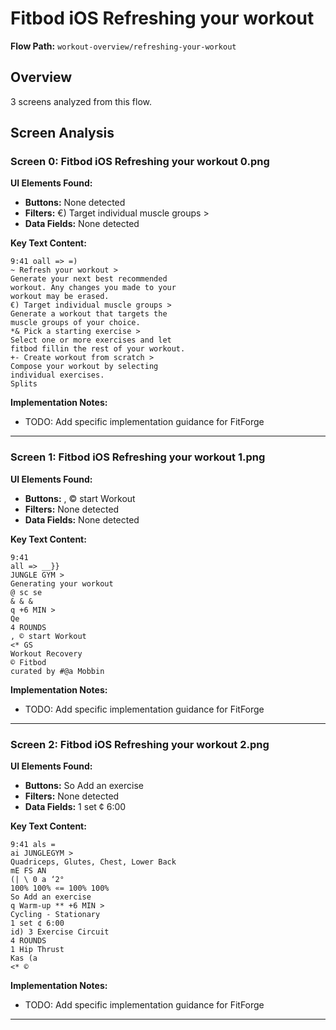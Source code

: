 # Fitbod iOS Refreshing your workout

**Flow Path:** `workout-overview/refreshing-your-workout`

## Overview
3 screens analyzed from this flow.

## Screen Analysis

### Screen 0: Fitbod iOS Refreshing your workout 0.png

**UI Elements Found:**
- **Buttons:** None detected
- **Filters:** €) Target individual muscle groups >  
- **Data Fields:** None detected

**Key Text Content:**
```
9:41 oall => =)
~ Refresh your workout >
Generate your next best recommended
workout. Any changes you made to your
workout may be erased.
€) Target individual muscle groups >
Generate a workout that targets the
muscle groups of your choice.
*& Pick a starting exercise >
Select one or more exercises and let
fitbod fillin the rest of your workout.
+- Create workout from scratch >
Compose your workout by selecting
individual exercises.
Splits
```

**Implementation Notes:**
- TODO: Add specific implementation guidance for FitForge

---

### Screen 1: Fitbod iOS Refreshing your workout 1.png

**UI Elements Found:**
- **Buttons:** , © start Workout
- **Filters:** None detected  
- **Data Fields:** None detected

**Key Text Content:**
```
9:41
all => __}}
JUNGLE GYM >
Generating your workout
@ sc se
& & &
q +6 MIN >
Qe
4 ROUNDS
, © start Workout
<* GS
Workout Recovery
© Fitbod
curated by #@a Mobbin
```

**Implementation Notes:**
- TODO: Add specific implementation guidance for FitForge

---

### Screen 2: Fitbod iOS Refreshing your workout 2.png

**UI Elements Found:**
- **Buttons:** So Add an exercise
- **Filters:** None detected  
- **Data Fields:** 1 set ¢ 6:00

**Key Text Content:**
```
9:41 als =
ai JUNGLEGYM >
Quadriceps, Glutes, Chest, Lower Back
mE FS AN
(| \ 0 a ‘2°
100% 100% «= 100% 100%
So Add an exercise
q Warm-up ** +6 MIN >
Cycling - Stationary
1 set ¢ 6:00
id) 3 Exercise Circuit
4 ROUNDS
1 Hip Thrust
Kas (a
<* ©
```

**Implementation Notes:**
- TODO: Add specific implementation guidance for FitForge

---

